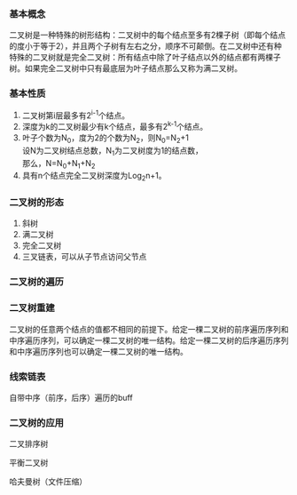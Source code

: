 ### 基本概念
二叉树是一种特殊的树形结构：二叉树中的每个结点至多有2棵子树（即每个结点的度小于等于2），并且两个子树有左右之分，顺序不可颠倒。在二叉树中还有种特殊的二叉树就是完全二叉树：所有结点中除了叶子结点以外的结点都有两棵子树。如果完全二叉树中只有最底层为叶子结点那么又称为满二叉树。

### 基本性质
1. 二叉树第i层最多有2<sup>i-1</sup>个结点。
2. 深度为k的二叉树最少有k个结点，最多有2<sup>k-1</sup>个结点。     
3. 叶子个数为N<sub>0</sub>，度为2的个数为N<sub>2</sub>，则N<sub>0</sub>=N<sub>2</sub>+1    
设N为二叉树结点总数，N<sub>1</sub>为二叉树度为1的结点数，      
那么，N=N<sub>0</sub>+N<sub>1</sub>+N<sub>2</sub>     
4. 具有n个结点完全二叉树深度为Log<sub>2</sub>n+1。

### 二叉树的形态
1. 斜树  
2. 满二叉树   
3. 完全二叉树   
4. 三叉链表，可以从子节点访问父节点

### 二叉树的遍历


### 二叉树重建
二叉树的任意两个结点的值都不相同的前提下。给定一棵二叉树的前序遍历序列和中序遍历序列，可以确定一棵二叉树的唯一结构。给定一棵二叉树的后序遍历序列和中序遍历序列也可以确定一棵二叉树的唯一结构。

### 线索链表
自带中序（前序，后序）遍历的buff

### 二叉树的应用
二叉排序树

平衡二叉树

哈夫曼树（文件压缩）


